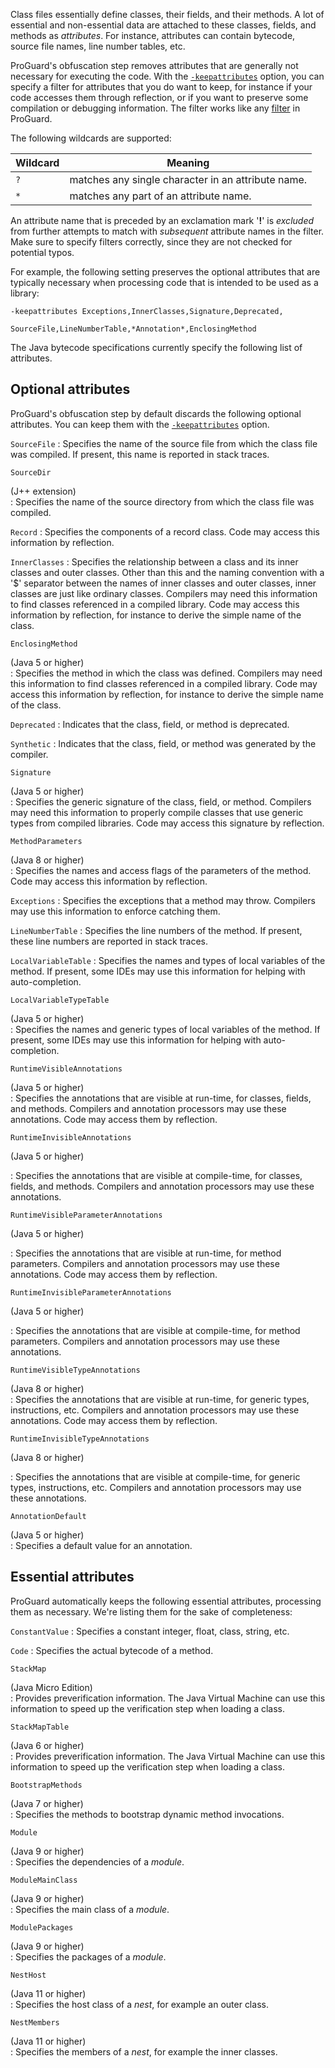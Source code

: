Class files essentially define classes, their fields, and their methods. A lot
of essential and non-essential data are attached to these classes, fields, and
methods as *attributes*. For instance, attributes can contain bytecode, source
file names, line number tables, etc.

ProGuard's obfuscation step removes attributes that are generally not
necessary for executing the code. With the
[`-keepattributes`](usage.md#keepattributes) option, you can specify a filter
for attributes that you do want to keep, for instance if your code accesses
them through reflection, or if you want to preserve some compilation or
debugging information. The filter works like any [filter](usage.md#filters) in
ProGuard.

The following wildcards are supported:

| Wildcard | Meaning
|-----|----------------------------------------------------
| `?` | matches any single character in an attribute name.
| `*` | matches any part of an attribute name.

An attribute name that is preceded by an exclamation mark '**!**' is
*excluded* from further attempts to match with *subsequent* attribute names in
the filter. Make sure to specify filters correctly, since they are not checked
for potential typos.

For example, the following setting preserves the optional attributes that are
typically necessary when processing code that is intended to be used as a
library:

    -keepattributes Exceptions,InnerClasses,Signature,Deprecated,
                    SourceFile,LineNumberTable,*Annotation*,EnclosingMethod

The Java bytecode specifications currently specify the following list of
attributes.

## Optional attributes

ProGuard's obfuscation step by default discards the following optional
attributes. You can keep them with the
[`-keepattributes`](usage.md#keepattributes) option.

`SourceFile`
: Specifies the name of the source file from which the class file was
  compiled. If present, this name is reported in stack traces.

`SourceDir`<div>(J++ extension)</div>
: Specifies the name of the source directory from which the class file was
  compiled.

`Record`
: Specifies the components of a record class. Code may access this information
  by reflection.

`InnerClasses`
: Specifies the relationship between a class and its inner classes and outer
  classes. Other than this and the naming convention with a '\$' separator
  between the names of inner classes and outer classes, inner classes are just
  like ordinary classes. Compilers may need this information to find classes
  referenced in a compiled library. Code may access this information by
  reflection, for instance to derive the simple name of the class.

`EnclosingMethod`<div>(Java 5 or higher)</div>
: Specifies the method in which the class was defined. Compilers may need this
  information to find classes referenced in a compiled library. Code may
  access this information by reflection, for instance to derive the simple
  name of the class.

`Deprecated`
: Indicates that the class, field, or method is deprecated.

`Synthetic`
: Indicates that the class, field, or method was generated by the compiler.

`Signature`<div>(Java 5 or higher)</div>
: Specifies the generic signature of the class, field, or method. Compilers
  may need this information to properly compile classes that use generic types
  from compiled libraries. Code may access this signature by reflection.

`MethodParameters`<div>(Java 8 or higher)</div>
: Specifies the names and access flags of the parameters of the method. Code
  may access this information by reflection.

`Exceptions`
: Specifies the exceptions that a method may throw. Compilers may use this
  information to enforce catching them.

`LineNumberTable`
: Specifies the line numbers of the method. If present, these line numbers are
  reported in stack traces.

`LocalVariableTable`
: Specifies the names and types of local variables of the method. If present,
  some IDEs may use this information for helping with auto-completion.

`LocalVariableTypeTable`<div>(Java 5 or higher)</div>
: Specifies the names and generic types of local variables of the method. If
  present, some IDEs may use this information for helping with
  auto-completion.

`RuntimeVisibleAnnotations`<div>(Java 5 or higher)</div>
: Specifies the annotations that are visible at run-time, for classes, fields,
  and methods. Compilers and annotation processors may use these annotations.
  Code may access them by reflection.

`RuntimeInvisibleAnnotations`<div>(Java 5 or higher)</div>

: Specifies the annotations that are visible at compile-time, for classes,
  fields, and methods. Compilers and annotation processors may use these
  annotations.

`RuntimeVisibleParameterAnnotations`<div>(Java 5 or higher)</div>

: Specifies the annotations that are visible at run-time, for method
  parameters. Compilers and annotation processors may use these annotations.
  Code may access them by reflection.

`RuntimeInvisibleParameterAnnotations`<div>(Java 5 or higher)</div>

: Specifies the annotations that are visible at compile-time, for method
  parameters. Compilers and annotation processors may use these annotations.

`RuntimeVisibleTypeAnnotations`<div>(Java 8 or higher)</div>
: Specifies the annotations that are visible at run-time, for generic types,
  instructions, etc. Compilers and annotation processors may use these
  annotations. Code may access them by reflection.

`RuntimeInvisibleTypeAnnotations`<div>(Java 8 or higher)</div>

: Specifies the annotations that are visible at compile-time, for generic
  types, instructions, etc. Compilers and annotation processors may use these
  annotations.

`AnnotationDefault`<div>(Java 5 or higher)</div>
: Specifies a default value for an annotation.

## Essential attributes

ProGuard automatically keeps the following essential attributes, processing
them as necessary. We're listing them for the sake of completeness:

`ConstantValue`
: Specifies a constant integer, float, class, string, etc.

`Code`
: Specifies the actual bytecode of a method.

`StackMap`<div>(Java Micro Edition)</div>
: Provides preverification information. The Java Virtual Machine can use this
  information to speed up the verification step when loading a class.

`StackMapTable`<div>(Java 6 or higher)</div>
: Provides preverification information. The Java Virtual Machine can use this
  information to speed up the verification step when loading a class.

`BootstrapMethods`<div>(Java 7 or higher)</div>
: Specifies the methods to bootstrap dynamic method invocations.

`Module`<div>(Java 9 or higher)</div>
: Specifies the dependencies of a _module_.

`ModuleMainClass`<div>(Java 9 or higher)</div>
: Specifies the main class of a _module_.

`ModulePackages`<div>(Java 9 or higher)</div>
: Specifies the packages of a _module_.

`NestHost`<div>(Java 11 or higher)</div>
: Specifies the host class of a _nest_, for example an outer class.

`NestMembers`<div>(Java 11 or higher)</div>
: Specifies the members of a _nest_, for example the inner classes.
